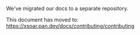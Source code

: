 We've migrated our docs to a separate repository. 

This document has moved to: https://xsoar.pan.dev/docs/contributing/contributing
